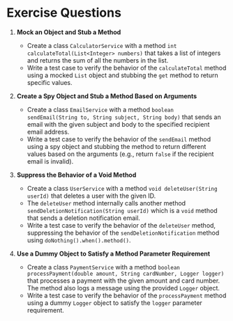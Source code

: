 # **Exercise Questions**

1. **Mock an Object and Stub a Method**
   - Create a class `CalculatorService` with a method `int calculateTotal(List<Integer> numbers)` that takes a list of integers and returns the sum of all the numbers in the list.
   - Write a test case to verify the behavior of the `calculateTotal` method using a mocked `List` object and stubbing the `get` method to return specific values.

2. **Create a Spy Object and Stub a Method Based on Arguments**
   - Create a class `EmailService` with a method `boolean sendEmail(String to, String subject, String body)` that sends an email with the given subject and body to the specified recipient email address.
   - Write a test case to verify the behavior of the `sendEmail` method using a spy object and stubbing the method to return different values based on the arguments (e.g., return `false` if the recipient email is invalid).

3. **Suppress the Behavior of a Void Method**
   - Create a class `UserService` with a method `void deleteUser(String userId)` that deletes a user with the given ID.
   - The `deleteUser` method internally calls another method `sendDeletionNotification(String userId)` which is a `void` method that sends a deletion notification email.
   - Write a test case to verify the behavior of the `deleteUser` method, suppressing the behavior of the `sendDeletionNotification` method using `doNothing().when().method()`.

4. **Use a Dummy Object to Satisfy a Method Parameter Requirement**
   - Create a class `PaymentService` with a method `boolean processPayment(double amount, String cardNumber, Logger logger)` that processes a payment with the given amount and card number. The method also logs a message using the provided `Logger` object.
   - Write a test case to verify the behavior of the `processPayment` method using a dummy `Logger` object to satisfy the `logger` parameter requirement.
